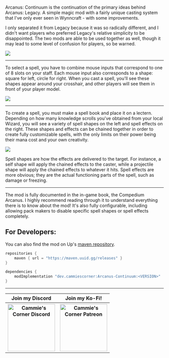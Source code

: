 Arcanus: Continuum is the continuation of the primary ideas behind Arcanus: Legacy. A simple magic mod with a fairly unique casting system that I've only ever seen in Wynncraft - with some improvements.

I only separated it from Legacy because it was so radically different, and I didn't want players who preferred Legacy's relative simplicity to be disappointed. The two mods are able to be used together as well, though it may lead to some level of confusion for players, so be warned.

![](https://mod-assets.upcraft.dev/promo/arcanus-continuum/wizard_tower.png)

---

To select a spell, you have to combine mouse inputs that correspond to one of 8 slots on your staff. Each mouse input also corresponds to a shape: square for left, circle for right. When you cast a spell, you'll see these shapes appear around your crosshair, and other players will see them in front of your player model.

<!-- update the cache value with the latest time from https://www.unixtimestamp.com to force a cache refresh -->
![](https://mod-assets.upcraft.dev/promo/arcanus-continuum/modpage_banner.png?cache=1736511913)

---

To create a spell, you must make a spell book and place it on a lectern. Depending on how many knowledge scrolls you've obtained from your local Wizard, you will see a variety of spell shapes on the left and spell effects on the right. These shapes and effects can be chained together in order to create fully customizable spells, with the only limits on their power being their mana cost and your own creativity.

![](https://mod-assets.upcraft.dev/promo/arcanus-continuum/spellcrafting.png)

Spell shapes are how the effects are delivered to the target. For instance, a self shape will apply the chained effects to the caster, while a projectile shape will apply the chained effects to whatever it hits. Spell effects are more obvious; they are the actual functioning parts of the spell, such as damage or freezing.

---

The mod is fully documented in the in-game book, the Compedium Arcanus. I highly recommend reading through it to understand everything there is to know about the mod! It's also fully configurable, including allowing pack makers to disable specific spell shapes or spell effects completely.

## For Developers:

You can also find the mod on Up's [maven repository](https://maven.uuid.gg/#/releases).

```gradle
repositories {
	maven { url = "https://maven.uuid.gg/releases" }
}

dependencies {
	modImplementation "dev.cammiescorner:Arcanus-Continuum:<VERSION>"
}
```

---

<table align="center">
    <tr>
        <th><b>Join my Discord</b></th>
        <th><b>Join my Ko-Fi!</b></th>
    </tr>
    <tr>
        <th><a href="https://cammiescorner.dev/discord"><img src="https://cammiescorner.dev/images/extras/discord.png" width="150" height="150" title="Cammie's Corner Discord" alt="Cammie's Corner Discord"></a></th>
        <th><a href="https://ko-fi.com/camellias/tiers"><img src="https://cammiescorner.dev/images/extras/kofi.png" width="150" height="150" title="Cammie's Corner Patreon" alt="Cammie's Corner Patreon"></a></th>
    </tr>
</table>
